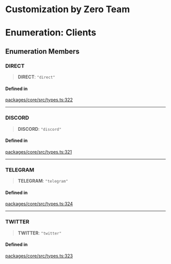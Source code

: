 # Customization by Zero Team

# Enumeration: Clients

## Enumeration Members

### DIRECT

> **DIRECT**: `"direct"`

#### Defined in

[packages/core/src/types.ts:322](https://github.com/elizaos/eliza/blob/7fcf54e7fb2ba027d110afcc319c0b01b3f181dc/packages/core/src/types.ts#L322)

---

### DISCORD

> **DISCORD**: `"discord"`

#### Defined in

[packages/core/src/types.ts:321](https://github.com/elizaos/eliza/blob/7fcf54e7fb2ba027d110afcc319c0b01b3f181dc/packages/core/src/types.ts#L321)

---

### TELEGRAM

> **TELEGRAM**: `"telegram"`

#### Defined in

[packages/core/src/types.ts:324](https://github.com/elizaos/eliza/blob/7fcf54e7fb2ba027d110afcc319c0b01b3f181dc/packages/core/src/types.ts#L324)

---

### TWITTER

> **TWITTER**: `"twitter"`

#### Defined in

[packages/core/src/types.ts:323](https://github.com/elizaos/eliza/blob/7fcf54e7fb2ba027d110afcc319c0b01b3f181dc/packages/core/src/types.ts#L323)
